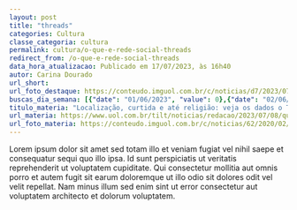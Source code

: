 ```yaml
---
layout: post
title: "threads"
categories: Cultura
classe_categoria: cultura
permalink: cultura/o-que-e-rede-social-threads
redirect_from: /o-que-e-rede-social-threads
data_hora_atualizacao: Publicado em 17/07/2023, às 16h40
autor: Carina Dourado
url_short: 
url_foto_destaque: https://conteudo.imguol.com.br/c/noticias/d7/2023/07/06/tela-de-celular-com-o-app-threads-da-meta-1688648748382_v2_900x506.jpg
buscas_dia_semana: [{"date": "01/06/2023", "value": 0},{"date": "02/06/2023", "value": 0},{"date": "03/06/2023", "value": 0},{"date": "04/06/2023", "value": 5},{"date": "05/06/2023", "value": 20},{"date": "06/06/2023", "value": 30},{"date": "07/06/2023", "value": 15}]
titulo_materia: "Localização, curtida e até religião: veja os dados o Threads coleta de você"
url_materia: https://www.uol.com.br/tilt/noticias/redacao/2023/07/08/quais-dados-a-rede-social-threads-coleta-de-voce-a-politica-de-privacidade.htm
url_foto_materia: https://conteudo.imguol.com.br/c/noticias/62/2020/02/18/celular-smartphone-privacidade-dados-aplicativos-documento-1582053837533_v2_300x225.jpg.webp
---
```

Lorem ipsum dolor sit amet sed totam illo et veniam fugiat vel nihil saepe et consequatur sequi quo illo ipsa. Id sunt perspiciatis ut veritatis reprehenderit ut voluptatem cupiditate. 
Qui consectetur mollitia aut omnis porro et autem fugit sit earum doloremque ut illo odio sit dolores odit vel velit repellat. Nam minus illum sed enim sint ut error consectetur aut voluptatem architecto et dolorum voluptatem. 

